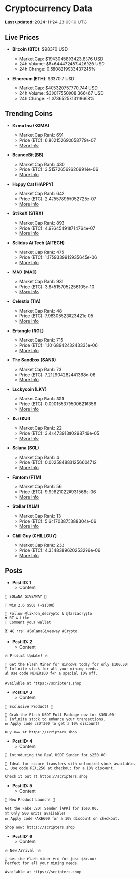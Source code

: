 # Cryptocurrency Data

**Last updated:** 2024-11-24 23:09:10 UTC

## Live Prices
- **Bitcoin (BTC)**: $98370 USD
  - Market Cap: $1943045893423.8376 USD
  - 24h Volume: $54644472487.426926 USD
  - 24h Change: 0.5808219933437245%

- **Ethereum (ETH)**: $3370.7 USD
  - Market Cap: $405320757770.744 USD
  - 24h Volume: $30017550908.366467 USD
  - 24h Change: -1.0736525313118668%

## Trending Coins
- **Koma Inu (KOMA)**
  - Market Cap Rank: 691
  - Price (BTC): 6.802152693058779e-07
  - [More Info](https://www.coingecko.com/en/coins/koma-inu)

- **BounceBit (BB)**
  - Market Cap Rank: 430
  - Price (BTC): 3.5157265696209914e-06
  - [More Info](https://www.coingecko.com/en/coins/bouncebit)

- **Happy Cat (HAPPY)**
  - Market Cap Rank: 642
  - Price (BTC): 2.475578955052725e-07
  - [More Info](https://www.coingecko.com/en/coins/happycat)

- **StrikeX (STRX)**
  - Market Cap Rank: 893
  - Price (BTC): 4.976454918714764e-07
  - [More Info](https://www.coingecko.com/en/coins/strike-x)

- **Solidus Ai Tech (AITECH)**
  - Market Cap Rank: 475
  - Price (BTC): 1.1759339915935645e-06
  - [More Info](https://www.coingecko.com/en/coins/solidus-ai-tech)

- **MAD (MAD)**
  - Market Cap Rank: 931
  - Price (BTC): 3.845157052256105e-10
  - [More Info](https://www.coingecko.com/en/coins/mad-2)

- **Celestia (TIA)**
  - Market Cap Rank: 48
  - Price (BTC): 7.98305523823421e-05
  - [More Info](https://www.coingecko.com/en/coins/celestia)

- **Entangle (NGL)**
  - Market Cap Rank: 715
  - Price (BTC): 1.1016894248243335e-06
  - [More Info](https://www.coingecko.com/en/coins/entangle)

- **The Sandbox (SAND)**
  - Market Cap Rank: 73
  - Price (BTC): 7.212904282441368e-06
  - [More Info](https://www.coingecko.com/en/coins/the-sandbox)

- **Luckycoin (LKY)**
  - Market Cap Rank: 355
  - Price (BTC): 0.0001553795006216356
  - [More Info](https://www.coingecko.com/en/coins/luckycoin)

- **Sui (SUI)**
  - Market Cap Rank: 22
  - Price (BTC): 3.4447391380298746e-05
  - [More Info](https://www.coingecko.com/en/coins/sui)

- **Solana (SOL)**
  - Market Cap Rank: 4
  - Price (BTC): 0.0025848831256604712
  - [More Info](https://www.coingecko.com/en/coins/solana)

- **Fantom (FTM)**
  - Market Cap Rank: 56
  - Price (BTC): 9.996210220931568e-06
  - [More Info](https://www.coingecko.com/en/coins/fantom)

- **Stellar (XLM)**
  - Market Cap Rank: 13
  - Price (BTC): 5.641703875388304e-06
  - [More Info](https://www.coingecko.com/en/coins/stellar)

- **Chill Guy (CHILLGUY)**
  - Market Cap Rank: 233
  - Price (BTC): 4.3548389620253296e-06
  - [More Info](https://www.coingecko.com/en/coins/chill-guy)

## Posts
- **Post ID: 1**
  - Content:
```
🚀 SOLANA GIVEAWAY 🚀

🎁 Win 2.6 $SOL (~$1300)

🤝 Follow @likhon_decrypto & @fariacrypto
❤️ RT & Like
💬 Comment your wallet

⏳ 48 hrs! #SolanaGiveaway #Crypto
```

- **Post ID: 2**
  - Content:
```
🔥 Product Update! 🔥

🚀 Get the Flash Miner for Windows today for only $100.00!
🔋 Infinite stock for all your mining needs.
💰 Use code MINER100 for a special 10% off.

Available at https://scripters.shop
```

- **Post ID: 3**
  - Content:
```
🎁 Exclusive Product! 🎁

💸 Grab the Flash USDT Full Package now for $300.00!
🎉 Infinite stock to enhance your transactions.
💵 Apply code USDT300 to get a 10% discount!

Buy now at https://scripters.shop
```

- **Post ID: 4**
  - Content:
```
💎 Introducing the Real USDT Sender for $250.00!

💼 Ideal for secure transfers with unlimited stock available.
💵 Use code REAL250 at checkout for a 10% discount.

Check it out at https://scripters.shop
```

- **Post ID: 5**
  - Content:
```
🚀 New Product Launch! 🚀

Get the Fake USDT Sender [APK] for $600.00.
📦 Only 500 units available!
💵 Apply code FAKE600 for a 10% discount on checkout.

Shop now: https://scripters.shop
```

- **Post ID: 6**
  - Content:
```
🔥 New Arrival! 🔥

💸 Get the Flash Miner Pro for just $50.00!
Perfect for all your mining needs.

Available at https://scripters.shop
```

